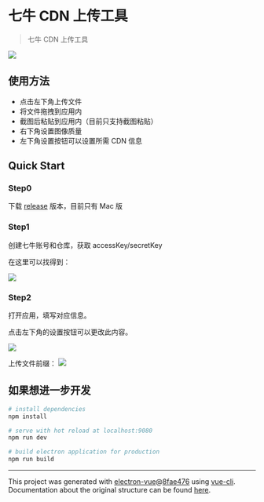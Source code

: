 # 七牛 CDN 上传工具

> 七牛 CDN 上传工具

![](http://src.fanmingfei.com/tool/f34335570df72584da95bbce50828e73.png)

## 使用方法
- 点击左下角上传文件
- 将文件拖拽到应用内
- 截图后粘贴到应用内（目前只支持截图粘贴）
- 右下角设置图像质量
- 左下角设置按钮可以设置所需 CDN 信息

## Quick Start

### Step0

下载 [release](https://github.com/fanmingfei/qiniu_cdn_tool/releases) 版本，目前只有 Mac 版

### Step1
创建七牛账号和仓库，获取 accessKey/secretKey

在这里可以找得到：

![](http://src.fanmingfei.com/tool/3205b81520fa34ddd52fe0b798e3bff5.png)

### Step2

打开应用，填写对应信息。

点击左下角的设置按钮可以更改此内容。

![](http://src.fanmingfei.com/tool/2dd530ed34c8fc0f7a2d26a99cab7704.jpg)

上传文件前缀：
![](http://src.fanmingfei.com/tool/3746936b0aa5f063e80bfb9acdc8353f.png)



## 如果想进一步开发

``` bash
# install dependencies
npm install

# serve with hot reload at localhost:9080
npm run dev

# build electron application for production
npm run build


```

---

This project was generated with [electron-vue](https://github.com/SimulatedGREG/electron-vue)@[8fae476](https://github.com/SimulatedGREG/electron-vue/tree/8fae4763e9d225d3691b627e83b9e09b56f6c935) using [vue-cli](https://github.com/vuejs/vue-cli). Documentation about the original structure can be found [here](https://simulatedgreg.gitbooks.io/electron-vue/content/index.html).
